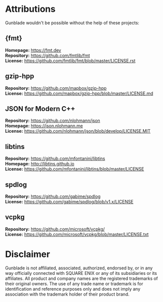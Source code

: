 # Attributions
Gunblade wouldn't be possible without the help of these projects:

## {fmt}
**Homepage:** https://fmt.dev  
**Repository:** https://github.com/fmtlib/fmt  
**License:** https://github.com/fmtlib/fmt/blob/master/LICENSE.rst

## gzip-hpp
**Repository:** https://github.com/mapbox/gzip-hpp  
**License:** https://github.com/mapbox/gzip-hpp/blob/master/LICENSE.md

## JSON for Modern C++
**Repository:** https://github.com/nlohmann/json  
**Homepage:** https://json.nlohmann.me  
**License:** https://github.com/nlohmann/json/blob/develop/LICENSE.MIT

## libtins
**Repository:** https://github.com/mfontanini/libtins  
**Homepage:** http://libtins.github.io  
**License:** https://github.com/mfontanini/libtins/blob/master/LICENSE

## spdlog
**Repository:** https://github.com/gabime/spdlog  
**License:** https://github.com/gabime/spdlog/blob/v1.x/LICENSE

## vcpkg
**Repository:** https://github.com/microsoft/vcpkg/  
**License:** https://github.com/microsoft/vcpkg/blob/master/LICENSE.txt

# Disclaimer
Gunblade is not affiliated, associated, authorized, endorsed by, or in any way 
officially connected with SQUARE ENIX or any of its subsidiaries or its 
affiliates. All product and company names are the registered trademarks of 
their original owners. The use of any trade name or trademark is for 
identification and reference purposes only and does not imply any association 
with the trademark holder of their product brand.
